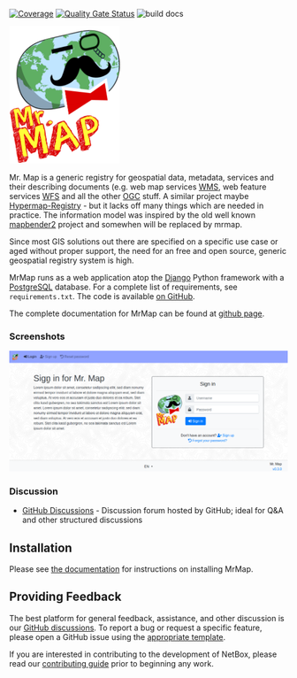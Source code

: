[![Coverage](https://sonarcloud.io/api/project_badges/measure?project=mrmap-community_mrmap&metric=coverage)](https://sonarcloud.io/dashboard?id=mrmap-community_mrmap)
[![Quality Gate Status](https://sonarcloud.io/api/project_badges/measure?project=mrmap-community_mrmap&metric=alert_status)](https://sonarcloud.io/dashboard?id=mrmap-community_mrmap)
![build docs](https://github.com/mrmap-community/mrmap/actions/workflows/publish_docs.yml/badge.svg)

<img src="https://github.com/mrmap-community/mrmap/blob/master/mrmap/MrMap/static/images/mr_map.png" width="200">

Mr. Map is a generic registry for geospatial data, metadata, services and their describing documents (e.g. web map services [WMS](https://www.opengeospatial.org/standards/wms), web feature services [WFS](https://www.opengeospatial.org/standards/wfs) and all the other [OGC](http://www.opengeospatial.org/) stuff. A similar project maybe [Hypermap-Registry](http://cga-harvard.github.io/Hypermap-Registry/) - but it lacks off many things which are needed in practice. The information model was inspired by the old well known [mapbender2](https://git.osgeo.org/gitea/GDI-RP/Mapbender2.8) project and somewhen will be replaced by mrmap.

Since most GIS solutions out there are specified on a specific use case or aged without proper support, the need for an free and open source, generic geospatial registry system is high.

MrMap runs as a web application atop the [Django](https://www.djangoproject.com/)
Python framework with a [PostgreSQL](https://www.postgresql.org/) database. For a
complete list of requirements, see `requirements.txt`. The code is available [on GitHub](https://github.com/mrmap-community/mrmap).

The complete documentation for MrMap can be found at [github page](https://mrmap-community.github.io/mrmap/).

### Screenshots

<img src="https://github.com/mrmap-community/mrmap/blob/master/docs/installation/mrmap_loginpage.png">


### Discussion

* [GitHub Discussions](https://github.com/mrmap-community/mrmap/discussions) - Discussion forum hosted by GitHub; ideal for Q&A and other structured discussions


## Installation

Please see [the documentation](https://mrmap-community.github.io/mrmap/) for
instructions on installing MrMap.

## Providing Feedback

The best platform for general feedback, assistance, and other discussion is our
[GitHub discussions](https://github.com/mrmap-community/mrmap/discussions).
To report a bug or request a specific feature, please open a GitHub issue using
the [appropriate template](https://github.com/mrmap-community/mrmap/issues/new/choose).

If you are interested in contributing to the development of NetBox, please read
our [contributing guide](CONTRIBUTING.md) prior to beginning any work.
